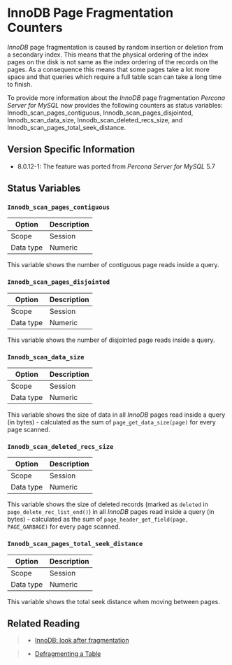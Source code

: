 # InnoDB Page Fragmentation Counters

*InnoDB* page fragmentation is caused by random insertion or deletion from a
secondary index. This means that the physical ordering of the index pages on
the disk is not same as the index ordering of the records on the pages. As a
consequence this means that some pages take a lot more space and that queries
which require a full table scan can take a long time to finish.

To provide more information about the *InnoDB* page fragmentation 
*Percona Server for MySQL* now provides the following counters as status variables:
Innodb_scan_pages_contiguous,
Innodb_scan_pages_disjointed, Innodb_scan_data_size,
Innodb_scan_deleted_recs_size, and
Innodb_scan_pages_total_seek_distance.

## Version Specific Information

* 8.0.12-1: The feature was ported from *Percona Server for MySQL* 5.7

## Status Variables

### `Innodb_scan_pages_contiguous`

| Option    | Description |
|-----------|-------------|
| Scope     | Session     |
| Data type | Numeric     |

This variable shows the number of contiguous page reads inside a query.

### `Innodb_scan_pages_disjointed`

| Option    | Description |
|-----------|-------------|
| Scope     | Session     |
| Data type | Numeric     |

This variable shows the number of disjointed page reads inside a query.

### `Innodb_scan_data_size`


| Option    | Description |
|-----------|-------------|
| Scope     | Session     |
| Data type | Numeric     |

This variable shows the size of data in all *InnoDB* pages read inside a
query (in bytes) - calculated as the sum of `page_get_data_size(page)` for
every page scanned.

### `Innodb_scan_deleted_recs_size`


| Option    | Description |
|-----------|-------------|
| Scope     | Session     |
| Data type | Numeric     |

This variable shows the size of deleted records (marked as `deleted` in
`page_delete_rec_list_end()`) in all *InnoDB* pages read inside a query
(in bytes) - calculated as the sum of `page_header_get_field(page,
PAGE_GARBAGE)` for every page scanned.

### `Innodb_scan_pages_total_seek_distance`

| Option    | Description |
|-----------|-------------|
| Scope     | Session     |
| Data type | Numeric     |

This variable shows the total seek distance when moving between pages.

## Related Reading

> 
> * [InnoDB: look after fragmentation](https://www.percona.com/blog/2009/11/05/innodb-look-after-fragmentation/)


> * [Defragmenting a Table](https://dev.mysql.com/doc/refman/8.0/en/innodb-file-defragmenting.html)
